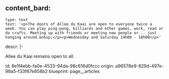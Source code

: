 content_bard:
  -
    type: text
    text: '<p>The doors of Allee du Kaai are open to everyone twice a week. You can play ping-pong, billiards and other games, work, read or do crafts. Meeting up with friends or meeting new people or... just hanging around.&nbsp;</p><p>Wednesday and Saturday 14h00 - 18h00</p>'
descr: |-
  <p>Allee du Kaai remains open to all.
  </p>
id: 8e1f4ebb-fa0e-4533-94da-98c616d0fccc
origin: a96578e9-829d-497e-98a5-f33f67e858b2
blueprint: page__articles
